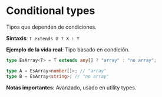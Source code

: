 # Conditional types

Tipos que dependen de condiciones.

**Sintaxis**: `T extends U ? X : Y`

**Ejemplo de la vida real**: Tipo basado en condición.

```typescript
type EsArray<T> = T extends any[] ? "array" : "no array";

type A = EsArray<number[]>; // "array"
type B = EsArray<string>; // "no array"
```

**Notas importantes**: Avanzado, usado en utility types.